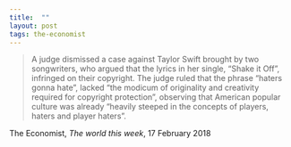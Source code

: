 ```yaml
---
title:  ""
layout: post
tags: the-economist
---
```


> A judge dismissed a case against Taylor Swift brought by two songwriters, who argued that the lyrics in her single, “Shake it Off”, infringed on their copyright. The judge ruled that the phrase “haters gonna hate”, lacked “the modicum of originality and creativity required for copyright protection”, observing that American popular culture was already “heavily steeped in the concepts of players, haters and player haters”.

The Economist, _The world this week_, 17 February 2018